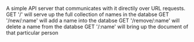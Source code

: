 A simple API server that communicates with it directily over URL requests. 
GET '/' will serve up the full collection of names in the databse 
GET '/new/:name' will add a name into the databse
GET '/remove/:name' will delete a name from the databse 
GET '/:name' will bring up the document of that particular person 
